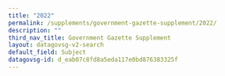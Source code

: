 ```yaml
---
title: "2022"
permalink: /supplements/government-gazette-supplement/2022/
description: ""
third_nav_title: Government Gazette Supplement
layout: datagovsg-v2-search
default_field: Subject
datagovsg-id: d_eab07c8fd8a5eda117e0bd876383325f
---
```

